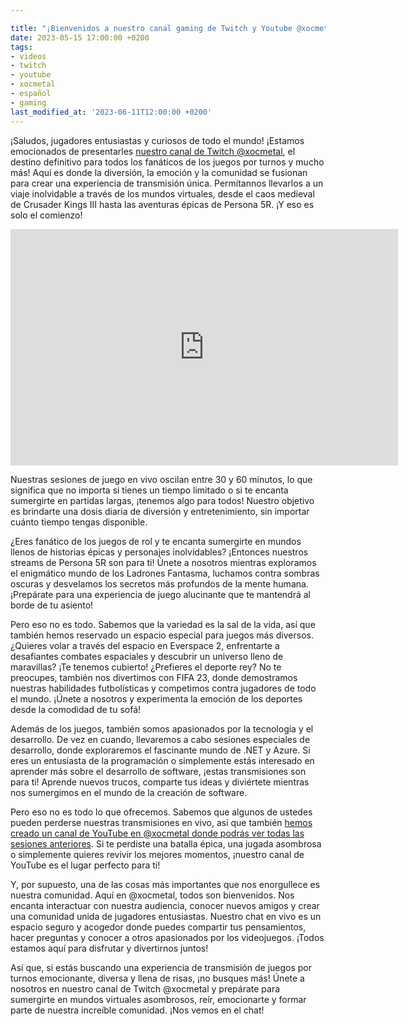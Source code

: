 ```yaml
---

title: "¡Bienvenidos a nuestro canal gaming de Twitch y Youtube @xocmetal!"
date: 2023-05-15 17:00:00 +0200
tags:
- videos
- twitch
- youtube
- xocmetal
- español
- gaming
last_modified_at: '2023-06-11T12:00:00 +0200'
---
```



¡Saludos, jugadores entusiastas y curiosos de todo el mundo! ¡Estamos emocionados de presentarles [nuestro canal de Twitch @xocmetal](https://www.twitch.tv/xocmetal), el destino definitivo para todos los fanáticos de los juegos por turnos y mucho más! Aquí es donde la diversión, la emoción y la comunidad se fusionan para crear una experiencia de transmisión única. Permítannos llevarlos a un viaje inolvidable a través de los mundos virtuales, desde el caos medieval de Crusader Kings III hasta las aventuras épicas de Persona 5R. ¡Y eso es solo el comienzo!

<iframe src="https://player.twitch.tv/?channel=xocmetal&parent=geeknite.github.io" frameborder="0" allowfullscreen="true" scrolling="no" height="378" width="620"></iframe>

Nuestras sesiones de juego en vivo oscilan entre 30 y 60 minutos, lo que significa que no importa si tienes un tiempo limitado o si te encanta sumergirte en partidas largas, ¡tenemos algo para todos! Nuestro objetivo es brindarte una dosis diaria de diversión y entretenimiento, sin importar cuánto tiempo tengas disponible.

¿Eres fanático de los juegos de rol y te encanta sumergirte en mundos llenos de historias épicas y personajes inolvidables? ¡Entonces nuestros streams de Persona 5R son para ti! Únete a nosotros mientras exploramos el enigmático mundo de los Ladrones Fantasma, luchamos contra sombras oscuras y desvelamos los secretos más profundos de la mente humana. ¡Prepárate para una experiencia de juego alucinante que te mantendrá al borde de tu asiento!

Pero eso no es todo. Sabemos que la variedad es la sal de la vida, así que también hemos reservado un espacio especial para juegos más diversos. ¿Quieres volar a través del espacio en Everspace 2, enfrentarte a desafiantes combates espaciales y descubrir un universo lleno de maravillas? ¡Te tenemos cubierto! ¿Prefieres el deporte rey? No te preocupes, también nos divertimos con FIFA 23, donde demostramos nuestras habilidades futbolísticas y competimos contra jugadores de todo el mundo. ¡Únete a nosotros y experimenta la emoción de los deportes desde la comodidad de tu sofá!

Además de los juegos, también somos apasionados por la tecnología y el desarrollo. De vez en cuando, llevaremos a cabo sesiones especiales de desarrollo, donde exploraremos el fascinante mundo de .NET y Azure. Si eres un entusiasta de la programación o simplemente estás interesado en aprender más sobre el desarrollo de software, ¡estas transmisiones son para ti! Aprende nuevos trucos, comparte tus ideas y diviértete mientras nos sumergimos en el mundo de la creación de software.

Pero eso no es todo lo que ofrecemos. Sabemos que algunos de ustedes pueden perderse nuestras transmisiones en vivo, así que también [hemos creado un canal de YouTube en @xocmetal donde podrás ver todas las sesiones anteriores](https://www.youtube.com/@xocmetal). Si te perdiste una batalla épica, una jugada asombrosa o simplemente quieres revivir los mejores momentos, ¡nuestro canal de YouTube es el lugar perfecto para ti!

Y, por supuesto, una de las cosas más importantes que nos enorgullece es nuestra comunidad. Aquí en @xocmetal, todos son bienvenidos. Nos encanta interactuar con nuestra audiencia, conocer nuevos amigos y crear una comunidad unida de jugadores entusiastas. Nuestro chat en vivo es un espacio seguro y acogedor donde puedes compartir tus pensamientos, hacer preguntas y conocer a otros apasionados por los videojuegos. ¡Todos estamos aquí para disfrutar y divertirnos juntos!

Así que, si estás buscando una experiencia de transmisión de juegos por turnos emocionante, diversa y llena de risas, ¡no busques más! Únete a nosotros en nuestro canal de Twitch @xocmetal y prepárate para sumergirte en mundos virtuales asombrosos, reír, emocionarte y formar parte de nuestra increíble comunidad. ¡Nos vemos en el chat!
